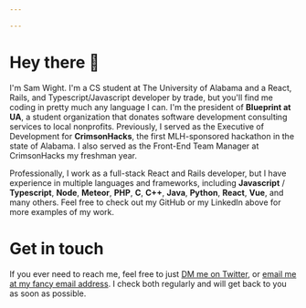 ```yaml
---

---
```

# Hey there 👋

I'm Sam Wight. I'm a CS student at The University of Alabama and a React, Rails, and Typescript/Javascript developer by trade, but you'll find me coding in pretty much any language I can. I'm the president of **Blueprint at UA**, a student organization that donates software development consulting services to local nonprofits. Previously, I served as the Executive of Development for **CrimsonHacks**, the first MLH-sponsored hackathon in the state of Alabama. I also served as the Front-End Team Manager at CrimsonHacks my freshman year.

Professionally, I work as a full-stack React and Rails developer, but I have experience in multiple languages and frameworks, including **Javascript** / **Typescript**, **Node**, **Meteor**, **PHP**, **C**, **C++**, **Java**, **Python**, **React**, **Vue**, and many others. Feel free to check out my GitHub or my LinkedIn above for more examples of my work.

# Get in touch

If you ever need to reach me, feel free to just [DM me on Twitter](https://twitter.com/), or [email me at my fancy email address](mailto:me@samw.dev). I check both regularly and will get back to you as soon as possible.